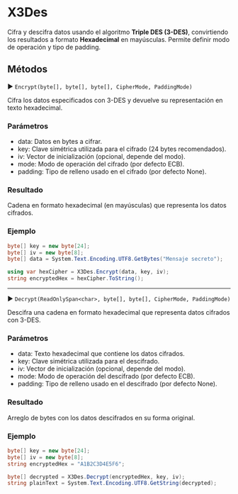 # X3Des

Cifra y descifra datos usando el algoritmo **Triple DES (3-DES)**, convirtiendo los resultados a formato **Hexadecimal** en mayúsculas. Permite definir modo de operación y tipo de padding.

## Métodos

▶ `Encrypt(byte[], byte[], byte[], CipherMode, PaddingMode)`

Cifra los datos especificados con 3-DES y devuelve su representación en texto hexadecimal.

### Parámetros

* data: Datos en bytes a cifrar.
* key: Clave simétrica utilizada para el cifrado (24 bytes recomendados).
* iv: Vector de inicialización (opcional, depende del modo).
* mode: Modo de operación del cifrado (por defecto ECB).
* padding: Tipo de relleno usado en el cifrado (por defecto None).

### Resultado

Cadena en formato hexadecimal (en mayúsculas) que representa los datos cifrados.

### Ejemplo

```csharp
byte[] key = new byte[24];
byte[] iv = new byte[8];
byte[] data = System.Text.Encoding.UTF8.GetBytes("Mensaje secreto");

using var hexCipher = X3Des.Encrypt(data, key, iv);
string encryptedHex = hexCipher.ToString();
```

---

▶ `Decrypt(ReadOnlySpan<char>, byte[], byte[], CipherMode, PaddingMode)`

Descifra una cadena en formato hexadecimal que representa datos cifrados con 3-DES.

### Parámetros

* data: Texto hexadecimal que contiene los datos cifrados.
* key: Clave simétrica utilizada para el descifrado.
* iv: Vector de inicialización (opcional, depende del modo).
* mode: Modo de operación del descifrado (por defecto ECB).
* padding: Tipo de relleno usado en el descifrado (por defecto None).

### Resultado

Arreglo de bytes con los datos descifrados en su forma original.

### Ejemplo

```csharp
byte[] key = new byte[24];
byte[] iv = new byte[8];
string encryptedHex = "A1B2C3D4E5F6";

byte[] decrypted = X3Des.Decrypt(encryptedHex, key, iv);
string plainText = System.Text.Encoding.UTF8.GetString(decrypted);
```